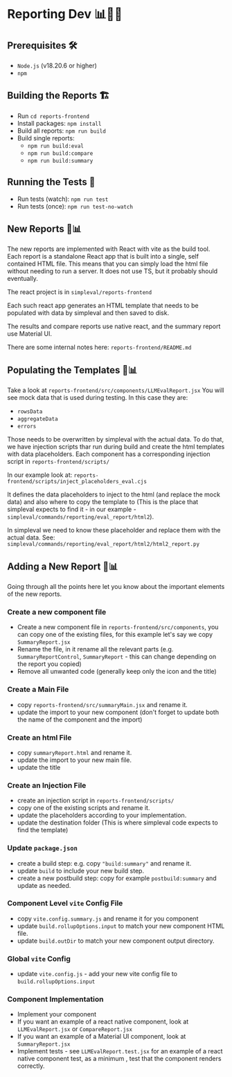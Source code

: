 # Reporting Dev 📊🧑‍💻

## Prerequisites 🛠 

* `Node.js` (v18.20.6 or higher)
* `npm`
️
## Building the Reports 🏗

* Run `cd reports-frontend`
* Install packages: `npm install`
* Build all reports: `npm run build`
* Build single reports:
    * `npm run build:eval`
    * `npm run build:compare`
    * `npm run build:summary`

## Running the Tests 🧪

* Run tests (watch): `npm run test`
* Run tests (once): `npm run test-no-watch`

## New Reports 🤖📊
The new reports are implemented with React with vite as the build tool.
Each report is a standalone React app that is built into a single, self contained HTML file.
This means that you can simply load the html file without needing to run a server.
It does not use TS, but it probably should eventually.

The react project is in `simpleval/reports-frontend`

Each such react app generates an HTML template that needs to be populated with data by simpleval and then saved to disk.

The results and compare reports use native react, and the summary report use Material UI.

There are some internal notes here: `reports-frontend/README.md`

## Populating the Templates 📝📊
Take a look at `reports-frontend/src/components/LLMEvalReport.jsx`
You will see mock data that is used during testing.
In this case they are:

* `rowsData`
* `aggregateData`
* `errors`

Those needs to be overwritten by simpleval with the actual data.
To do that, we have injection scripts thar run during build and create the html templates with data placeholders.
Each component has a corresponding injection script in `reports-frontend/scripts/`

In our example look at: `reports-frontend/scripts/inject_placeholders_eval.cjs`

It defines the data placeholders to inject to the html (and replace the mock data) and also where to copy the template to (This is the place that simpleval expects to find it - in our example - `simpleval/commands/reporting/eval_report/html2`).

In simpleval we need to know these placeholder and replace them with the actual data.
See: `simpleval/commands/reporting/eval_report/html2/html2_report.py`

## Adding a New Report 🚀📊
Going through all the points here let you know about the important elements of the new reports.

### Create a new component file
* Create a new component file in `reports-frontend/src/components`, you can copy one of the existing files, for this example let's say we copy `SummaryReport.jsx`
* Rename the file, in it rename all the relevant parts (e.g. `SummaryReportControl`, `SummaryReport` - this can change depending on the report you copied)
* Remove all unwanted code (generally keep only the icon and the title)

### Create a Main File
* copy `reports-frontend/src/summaryMain.jsx` and rename it.
* update the import to your new component (don't forget to update both the name of the component and the import)

### Create an html File
* copy `summaryReport.html` and rename it.
* update the import to your new main file.
* update the title

### Create an Injection File
* create an injection script in `reports-frontend/scripts/`
* copy one of the existing scripts and rename it.
* update the placeholders according to your implementation.
* update the destination folder (This is where simpleval code expects to find the template)

### Update `package.json`
* create a build step: e.g. copy `"build:summary"` and rename it.
* update `build` to include your new build step.
* create a new postbuild step: copy for example `postbuild:summary` and update as needed.

### Component Level `vite` Config File
* copy `vite.config.summary.js` and rename it for you component
* update `build.rollupOptions.input` to match your new component HTML file.  
* update `build.outDir` to match your new component output directory.

### Global `vite` Config
* update `vite.config.js` - add your new vite config file to `build.rollupOptions.input`

### Component Implementation
* Implement your component
* If you want an example of a react native component, look at `LLMEvalReport.jsx` or `CompareReport.jsx`
* If you want an example of a Material UI component, look at `SummaryReport.jsx`
* Implement tests - see `LLMEvalReport.test.jsx` for an example of a react native component test, as a minimum , test that the component renders correctly.

